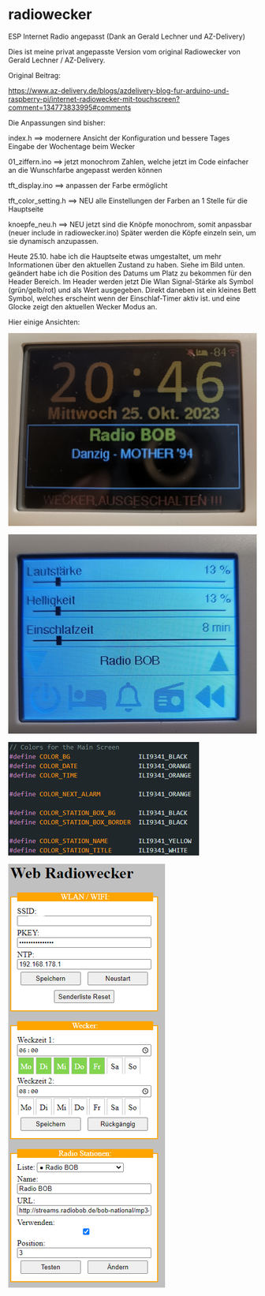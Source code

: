 # radiowecker
ESP Internet Radio angepasst (Dank an Gerald Lechner und AZ-Delivery)

Dies ist meine privat angepasste Version vom original Radiowecker von Gerald Lechner / AZ-Delivery.

Original Beitrag: 

https://www.az-delivery.de/blogs/azdelivery-blog-fur-arduino-und-raspberry-pi/internet-radiowecker-mit-touchscreen?comment=134773833995#comments

Die Anpassungen sind bisher:

index.h ==> modernere Ansicht der Konfiguration und bessere Tages Eingabe der Wochentage beim Wecker

01_ziffern.ino ==> jetzt monochrom Zahlen, welche jetzt im Code einfacher an die Wunschfarbe angepasst werden können

tft_display.ino ==> anpassen der Farbe ermöglicht

tft_color_setting.h ==> NEU alle Einstellungen der Farben an 1 Stelle für die Hauptseite

knoepfe_neu.h ==> NEU jetzt sind die Knöpfe monochrom, somit anpassbar (neuer include in radiowecker.ino)
Später werden die Köpfe einzeln sein, um sie dynamisch anzupassen.

Heute 25.10. habe ich die Hauptseite etwas umgestaltet, um mehr Informationen über den aktuellen Zustand zu haben.
Siehe im Bild unten.
geändert habe ich die Position des Datums um Platz zu bekommen für den Header Bereich.
Im Header werden jetzt Die Wlan Signal-Stärke als Symbol (grün/gelb/rot) und als Wert ausgegeben.
Direkt daneben ist ein kleines Bett Symbol, welches erscheint wenn der Einschlaf-Timer aktiv ist.
und eine Glocke zeigt den aktuellen Wecker Modus an.

Hier einige Ansichten:

![Main Screen](screenshot/result.jpg?raw=true "Result")

![Knöpfe neu](screenshot/knoepfe_neu.jpg?raw=true "Knöpfe neu")

![Color Setting](screenshot/settings_color.png?raw=true "Setting")

![Konfig Website](screenshot/website.png?raw=true "Konfiguration")


